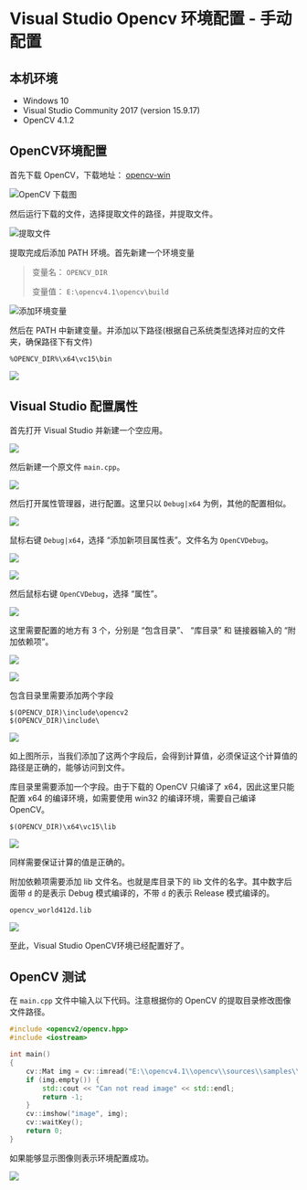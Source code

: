 # Visual Studio Opencv 环境配置 - 手动配置

## 本机环境

* Windows 10
* Visual Studio Community 2017 (version 15.9.17)
* OpenCV 4.1.2

## OpenCV环境配置

首先下载 OpenCV，下载地址： [opencv-win](https://sourceforge.net/projects/opencvlibrary/files/opencv-win/)

![OpenCV 下载图](images/opencvvs001.png)

然后运行下载的文件，选择提取文件的路径，并提取文件。

![提取文件](images/opencvvs002.png)

提取完成后添加 PATH 环境。首先新建一个环境变量

> 变量名： `OPENCV_DIR`
>
> 变量值： `E:\opencv4.1\opencv\build`

![添加环境变量](images/opencvvs003.png)

然后在 PATH 中新建变量。并添加以下路径(根据自己系统类型选择对应的文件夹，确保路径下有文件)

```text
%OPENCV_DIR%\x64\vc15\bin
```

![](images/opencvvs004.png)

## Visual Studio 配置属性

首先打开 Visual Studio 并新建一个空应用。

![](images/opencvvs005.png)

然后新建一个原文件 `main.cpp`。

![](images/opencvvs006.png)

然后打开属性管理器，进行配置。这里只以 `Debug|x64` 为例，其他的配置相似。

![](images/opencvvs007.png)

鼠标右键 `Debug|x64`，选择 “添加新项目属性表”。文件名为 `OpenCVDebug`。

![](images/opencvvs008.png)

![](images/opencvvs009.png)

然后鼠标右键 `OpenCVDebug`，选择 “属性”。

![](images/opencvvs010.png)

这里需要配置的地方有 3 个，分别是 “包含目录”、 “库目录” 和 链接器输入的 “附加依赖项”。

![](images/opencvvs011.png)

![](images/opencvvs012.png)

包含目录里需要添加两个字段

```text
$(OPENCV_DIR)\include\opencv2
$(OPENCV_DIR)\include\
```

![](images/opencvvs013.png)

如上图所示，当我们添加了这两个字段后，会得到计算值，必须保证这个计算值的路径是正确的，能够访问到文件。

库目录里需要添加一个字段。由于下载的 OpenCV 只编译了 x64，因此这里只能配置 x64 的编译环境，如需要使用 win32 的编译环境，需要自己编译 OpenCV。

```text
$(OPENCV_DIR)\x64\vc15\lib
```

![](images/opencvvs014.png)

同样需要保证计算的值是正确的。

附加依赖项需要添加 lib 文件名。也就是库目录下的 lib 文件的名字。其中数字后面带 `d` 的是表示 Debug 模式编译的，不带 `d` 的表示 Release 模式编译的。

```text
opencv_world412d.lib
```

![](images/opencvvs015.png)

至此，Visual Studio OpenCV环境已经配置好了。

## OpenCV 测试

在 `main.cpp` 文件中输入以下代码。注意根据你的 OpenCV 的提取目录修改图像文件路径。

```cpp
#include <opencv2/opencv.hpp>
#include <iostream>

int main()
{
    cv::Mat img = cv::imread("E:\\opencv4.1\\opencv\\sources\\samples\\data\\lena.jpg");
    if (img.empty()) {
        std::cout << "Can not read image" << std::endl;
        return -1;
    }
    cv::imshow("image", img);
    cv::waitKey();
    return 0;
}
```

如果能够显示图像则表示环境配置成功。

![](images/opencvvs016.png)